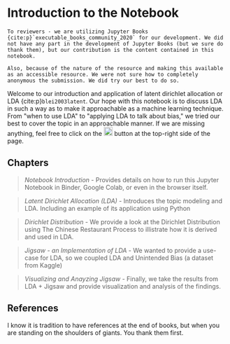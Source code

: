 # Introduction to the Notebook

```{note}
To reviewers - we are utilizing Jupyter Books {cite:p}`executable_books_community_2020` for our development. We did not have any part in the development of Jupyter Books (but we sure do thank them), but our contribution is the content contained in this notebook. 

Also, because of the nature of the resource and making this available as an accessible resource. We were not sure how to completely anonymous the submission. We did try our best to do so.
```

Welcome to our introduction and application of latent dirichlet allocation or LDA {cite:p}`blei2003latent`. Our hope with this notebook is to discuss LDA in such a way as to make it approachable as a machine learning technique. From "when to use LDA" to "applying LDA to talk about bias," we tried our best to cover the topic in an approachable manner. If we are missing anything, feel free to click on the <img src="https://github.githubassets.com/images/modules/logos_page/GitHub-Mark.png" alt="GitHub Logo" style="display: inline-block;width: 20px;height: 20px;"> button at the top-right side of the page. 

## Chapters

> *Notebook Introduction* - Provides details on how to run this Jupyter Notebook in Binder, Google Colab, or even in the browser itself. 

> *Latent Dirichlet Allocation (LDA)* - Introduces the topic modeling and LDA. Including an example of its application using Python

> *Dirichlet Distribution* - We provide a look at the Dirichlet Distribution using The Chinese Restaurant Process to illistrate how it is derived and used in LDA. 

> *Jigsaw - an Implementation of LDA* - We wanted to provide a use-case for LDA, so we coupled LDA and Unintended Bias (a dataset from Kaggle)

> *Visualizing and Anayzing Jigsaw* - Finally, we take the results from LDA + Jigsaw and provide visualization and analysis of the findings. 

## References 

I know it is tradition to have references at the end of books, but when you are standing on the shoulders of giants. You thank them first.

```{bibliography} 
```